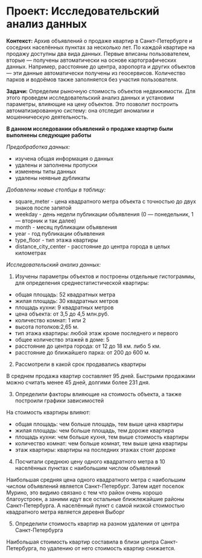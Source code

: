 # Проект: Исследовательский анализ данных

**Контекст:** Архив объявлений о продаже квартир в Санкт-Петербурге и соседних населённых пунктах за несколько лет. По каждой квартире на продажу доступны два вида данных. Первые вписаны пользователем, вторые — получены автоматически на основе картографических данных. Например, расстояние до центра, аэропорта и других объектов — эти данные автоматически получены из геосервисов. Количество парков и водоёмов также заполняется без участия пользователя.

**Задачи:** Определим рыночную стоимость объектов недвижимости. Для этого проведем исследовательский анализ данных и установим параметры, влияющие на цену объектов. Это позволит построить автоматизированную систему: она отследит аномалии и мошенническую деятельность.

**В данном исследовании объявлений о продаже квартир были выполнены следующие работы**

*Предобработка данных:*

- изучена общая информация о данных
- удалены и заполнены пропуски
- изменены типы данных
- удалены неявные дубликаты

*Добавлены новые столбцы в таблицу:*

- square_meter - цена квадратного метра объекта с точностью до двух знаков после запятой
- weekday - день недели публикации объявления (0 — понедельник, 1 — вторник и так далее)
- month - месяц публикации объявления
- year - год публикации объявления
- type_floor - тип этажа квартиры
- distance_city_center - расстояние до центра города в целых километрах

*Исследовательский анализ данных:*

1. Изучены параметры объектов и построены отдельные гистограммы, для определения среднестатистической квартиры:
- общая площадь: 52 квадратных метра
- жилая площадь: 30 квадратных метров
- площадь кухни: 9 квадратных метров
- цена объекта: от 3,5 до 4,5 млн.руб.
- количество комнат: 1 или 2
- высота потолков:2,65 м.
- тип этажа квартиры: любой этаж кроме последнего и первого
- общее количество этажей в доме: 5
- расстояние до центра города: от 12 до 18 км. либо 5 км.
- расстояние до ближайшего парка: от 200 до 600 м.
  
2. Рассмотрели в какой срок продавались квартиры

В среднем продажа квартир составляет 95 дней. Быстрыми продажами можно считать менее 45 дней, долгими более 231 дня.

3. Определили факторы влияющие на стоимость объекта, а также построили графики зависимостей

На стоимость квартиры влияют:
- общая площадь: чем больше площадь, тем выше цена квартиры
- жилая площадь: чем больше площадь, тем дороже квартира
- площадь кухни: чем больше кухня, тем выше стоимость квартиры
- количество комнат: чем больше комнат, тем выше цена квартиры
- этаж квартиры: квартиры на последних этажах стоят дороже

4. Посчитали среднюю цену одного квадратного метра в 10 населённых пунктах с наибольшим числом объявлений

Наибольшая средняя цена одного квадратного метра с наибольшим числом объявлений является Санкт-Петербург. Затем идет поселок Мурино, это видимо связано с тем что район очень хорошо благоустроен, а заними идут все остальные ближлежайшие районы Санкт-Петербурга. А населённый пункт с самой низкой стоимостью квадратного метра является деревня Выборг

5. Определили стоимость квартир на разном удалении от центра Санкт-Петербурга

Наибольшая стоимость квартир составила в близи центра Санкт-Петербурга, по удалению от него стоимость квартир снижается.
